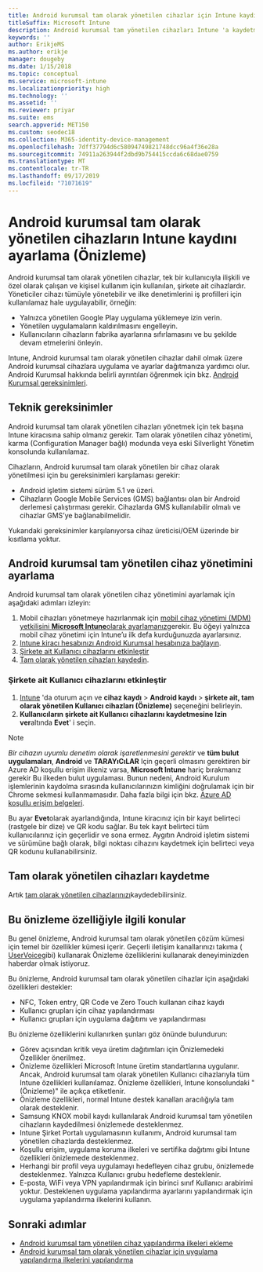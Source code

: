 ```yaml
---
title: Android kurumsal tam olarak yönetilen cihazlar için Intune kaydını kurma
titleSuffix: Microsoft Intune
description: Android kurumsal tam yönetilen cihazları Intune 'a kaydetmeyi öğrenin.
keywords: ''
author: ErikjeMS
ms.author: erikje
manager: dougeby
ms.date: 1/15/2018
ms.topic: conceptual
ms.service: microsoft-intune
ms.localizationpriority: high
ms.technology: ''
ms.assetid: ''
ms.reviewer: priyar
ms.suite: ems
search.appverid: MET150
ms.custom: seodec18
ms.collection: M365-identity-device-management
ms.openlocfilehash: 7dff37794d6c58094749821748dcc96a4f36e28a
ms.sourcegitcommit: 74911a263944f2dbd9b754415ccda6c68dae0759
ms.translationtype: MT
ms.contentlocale: tr-TR
ms.lasthandoff: 09/17/2019
ms.locfileid: "71071619"
---
```

# <a name="set-up-intune-enrollment-of-android-enterprise-fully-managed-devices-preview"></a>Android kurumsal tam olarak yönetilen cihazların Intune kaydını ayarlama (Önizleme)

Android kurumsal tam olarak yönetilen cihazlar, tek bir kullanıcıyla ilişkili ve özel olarak çalışan ve kişisel kullanım için kullanılan, şirkete ait cihazlardır. Yöneticiler cihazı tümüyle yönetebilir ve ilke denetimlerini iş profilleri için kullanılamaz hale uygulayabilir, örneğin:
- Yalnızca yönetilen Google Play uygulama yüklemeye izin verin.
- Yönetilen uygulamaların kaldırılmasını engelleyin.
- Kullanıcıların cihazların fabrika ayarlarına sıfırlamasını ve bu şekilde devam etmelerini önleyin.

Intune, Android kurumsal tam olarak yönetilen cihazlar dahil olmak üzere Android kurumsal cihazlara uygulama ve ayarlar dağıtmanıza yardımcı olur. Android Kurumsal hakkında belirli ayrıntıları öğrenmek için bkz. [Android Kurumsal gereksinimleri](https://support.google.com/work/android/answer/6174145?hl=en&ref_topic=6151012).

## <a name="technical-requirements"></a>Teknik gereksinimler

Android kurumsal tam olarak yönetilen cihazları yönetmek için tek başına Intune kiracısına sahip olmanız gerekir. Tam olarak yönetilen cihaz yönetimi, karma (Configuration Manager bağlı) modunda veya eski Silverlight Yönetim konsolunda kullanılamaz.

Cihazların, Android kurumsal tam olarak yönetilen bir cihaz olarak yönetilmesi için bu gereksinimleri karşılaması gerekir:

- Android işletim sistemi sürüm 5.1 ve üzeri.
- Cihazların Google Mobile Services (GMS) bağlantısı olan bir Android derlemesi çalıştırması gerekir. Cihazlarda GMS kullanılabilir olmalı ve cihazlar GMS’ye bağlanabilmelidir.

Yukarıdaki gereksinimler karşılanıyorsa cihaz üreticisi/OEM üzerinde bir kısıtlama yoktur.

## <a name="set-up-android-enterprise-fully-managed-device-management"></a>Android kurumsal tam yönetilen cihaz yönetimini ayarlama

Android kurumsal tam olarak yönetilen cihaz yönetimini ayarlamak için aşağıdaki adımları izleyin:

1. Mobil cihazları yönetmeye hazırlanmak için [mobil cihaz yönetimi (MDM) yetkilisini **Microsoft Intune**olarak ayarlamanız](mdm-authority-set.md)gerekir. Bu öğeyi yalnızca mobil cihaz yönetimi için Intune’u ilk defa kurduğunuzda ayarlarsınız.
2. [Intune kiracı hesabınızı Android Kurumsal hesabınıza bağlayın](connect-intune-android-enterprise.md).
3. [Şirkete ait Kullanıcı cihazlarını etkinleştir](#enable-corporate-owned-user-devices)
4. [Tam olarak yönetilen cihazları kaydedin](#enroll-the-fully-managed-devices).

### <a name="enable-corporate-owned-user-devices"></a>Şirkete ait Kullanıcı cihazlarını etkinleştir

1. [Intune](https://go.microsoft.com/fwlink/?linkid=2090973) 'da oturum açın ve **cihaz kaydı** > **Android kaydı** > **şirkete ait, tam olarak yönetilen Kullanıcı cihazları (Önizleme)** seçeneğini belirleyin.
2. **Kullanıcıların şirkete ait Kullanıcı cihazlarını kaydetmesine Izin ver**altında **Evet**' i seçin.

> [!NOTE]
> *Bir cihazın uyumlu denetim olarak işaretlenmesini gerektir* ve **tüm bulut uygulamaları**, **Android** ve **TARAYıCıLAR** Için geçerli olmasını gerektiren bir Azure AD koşullu erişim ilkeniz varsa, **Microsoft Intune** hariç bırakmanız gerekir Bu ilkeden bulut uygulaması. Bunun nedeni, Android Kurulum işlemlerinin kaydolma sırasında kullanıcılarınızın kimliğini doğrulamak için bir Chrome sekmesi kullanmamasıdır. Daha fazla bilgi için bkz. [Azure AD koşullu erişim belgeleri](https://docs.microsoft.com/azure/active-directory/conditional-access/).

Bu ayar **Evet**olarak ayarlandığında, Intune kiracınız için bir kayıt belirteci (rastgele bir dize) ve QR kodu sağlar. Bu tek kayıt belirteci tüm kullanıcılarınız için geçerlidir ve sona ermez. Aygıtın Android işletim sistemi ve sürümüne bağlı olarak, bilgi noktası cihazını kaydetmek için belirteci veya QR kodunu kullanabilirsiniz.

## <a name="enroll-the-fully-managed-devices"></a>Tam olarak yönetilen cihazları kaydetme
Artık [tam olarak yönetilen cihazlarınızı](android-dedicated-devices-fully-managed-enroll.md)kaydedebilirsiniz.

## <a name="considerations-for-this-preview-feature"></a>Bu önizleme özelliğiyle ilgili konular
Bu genel önizleme, Android kurumsal tam olarak yönetilen çözüm kümesi için temel bir özellikler kümesi içerir. Geçerli iletişim kanallarınızı takıma ( [UserVoice](https://microsoftintune.uservoice.com/forums/291681-ideas?category_id=210853)gibi) kullanarak Önizleme özelliklerini kullanarak deneyiminizden haberdar olmak istiyoruz.

Bu önizleme, Android kurumsal tam olarak yönetilen cihazlar için aşağıdaki özellikleri destekler:
- NFC, Token entry, QR Code ve Zero Touch kullanan cihaz kaydı
- Kullanıcı grupları için cihaz yapılandırması
- Kullanıcı grupları için uygulama dağıtımı ve yapılandırması


Bu önizleme özelliklerini kullanırken şunları göz önünde bulundurun:
- Görev açısından kritik veya üretim dağıtımları için Önizlemedeki Özellikler önerilmez. 
- Önizleme özellikleri Microsoft Intune üretim standartlarına uygulanır. Ancak, Android kurumsal tam olarak yönetilen Kullanıcı cihazlarıyla tüm Intune özellikleri kullanılamaz. Önizleme özellikleri, Intune konsolundaki "(Önizleme)" ile açıkça etiketlenir. 
- Önizleme özellikleri, normal Intune destek kanalları aracılığıyla tam olarak desteklenir.
- Samsung KNOX mobil kaydı kullanılarak Android kurumsal tam yönetilen cihazların kaydedilmesi önizlemede desteklenmez. 
- Intune Şirket Portalı uygulamasının kullanımı, Android kurumsal tam yönetilen cihazlarda desteklenmez. 
- Koşullu erişim, uygulama koruma ilkeleri ve sertifika dağıtımı gibi Intune özellikleri önizlemede desteklenmez. 
- Herhangi bir profil veya uygulamayı hedefleyen cihaz grubu, önizlemede desteklenmez. Yalnızca Kullanıcı grubu hedefleme desteklenir. 
- E-posta, WiFi veya VPN yapılandırmak için birinci sınıf Kullanıcı arabirimi yoktur. Desteklenen uygulama yapılandırma ayarlarını yapılandırmak için uygulama yapılandırma ilkelerini kullanın.

## <a name="next-steps"></a>Sonraki adımlar
- [Android kurumsal tam yönetilen cihaz yapılandırma ilkeleri ekleme](device-restrictions-android-for-work.md#device-owner-only)
- [Android kurumsal tam olarak yönetilen cihazlar için uygulama yapılandırma ilkelerini yapılandırma](app-configuration-policies-use-android.md)

